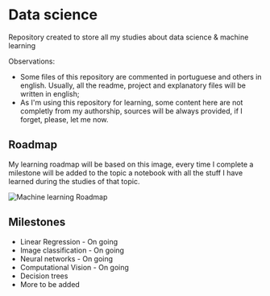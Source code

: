 # Data science
Repository created to store all my studies about data science &amp; machine learning

Observations:

* Some files of this repository are commented in portuguese and others in english. Usually, all the readme, project and explanatory files will be written in english;
* As I'm using this repository for learning, some content here are not completly from my authorship, sources will be always provided, if I forget, please, let me now.

## Roadmap

My learning roadmap will be based on this image, every time I complete a milestone will be added to the topic a notebook with all the stuff I have learned during the studies of that topic. 


![Machine learning Roadmap](https://miro.medium.com/max/2796/0*QYxNNYh6W9jO1b_-.png)

## Milestones

* Linear Regression - On going
* Image classification - On going
* Neural networks - On going
* Computational Vision - On going
* Decision trees
* More to be added
